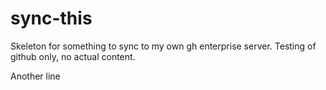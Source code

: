 # sync-this
Skeleton for something to sync to my own gh enterprise server. Testing of github only, no actual content.

Another line


